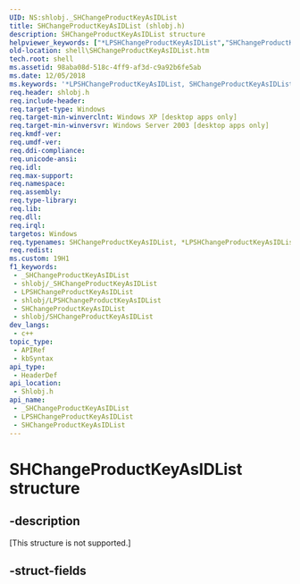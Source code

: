 ```yaml
---
UID: NS:shlobj._SHChangeProductKeyAsIDList
title: SHChangeProductKeyAsIDList (shlobj.h)
description: SHChangeProductKeyAsIDList structure
helpviewer_keywords: ["*LPSHChangeProductKeyAsIDList","SHChangeProductKeyAsIDList","SHChangeProductKeyAsIDList structure [Windows Shell]","_shell_shchangeproductkeyasidlist","shell.SHChangeProductKeyAsIDList","shlobj/SHChangeProductKeyAsIDList"]
old-location: shell\SHChangeProductKeyAsIDList.htm
tech.root: shell
ms.assetid: 98aba08d-518c-4ff9-af3d-c9a92b6fe5ab
ms.date: 12/05/2018
ms.keywords: '*LPSHChangeProductKeyAsIDList, SHChangeProductKeyAsIDList, SHChangeProductKeyAsIDList structure [Windows Shell], _shell_shchangeproductkeyasidlist, shell.SHChangeProductKeyAsIDList, shlobj/SHChangeProductKeyAsIDList'
req.header: shlobj.h
req.include-header: 
req.target-type: Windows
req.target-min-winverclnt: Windows XP [desktop apps only]
req.target-min-winversvr: Windows Server 2003 [desktop apps only]
req.kmdf-ver: 
req.umdf-ver: 
req.ddi-compliance: 
req.unicode-ansi: 
req.idl: 
req.max-support: 
req.namespace: 
req.assembly: 
req.type-library: 
req.lib: 
req.dll: 
req.irql: 
targetos: Windows
req.typenames: SHChangeProductKeyAsIDList, *LPSHChangeProductKeyAsIDList
req.redist: 
ms.custom: 19H1
f1_keywords:
 - _SHChangeProductKeyAsIDList
 - shlobj/_SHChangeProductKeyAsIDList
 - LPSHChangeProductKeyAsIDList
 - shlobj/LPSHChangeProductKeyAsIDList
 - SHChangeProductKeyAsIDList
 - shlobj/SHChangeProductKeyAsIDList
dev_langs:
 - c++
topic_type:
 - APIRef
 - kbSyntax
api_type:
 - HeaderDef
api_location:
 - Shlobj.h
api_name:
 - _SHChangeProductKeyAsIDList
 - LPSHChangeProductKeyAsIDList
 - SHChangeProductKeyAsIDList
---
```


# SHChangeProductKeyAsIDList structure


## -description

<p class="CCE_Message">[This structure is not supported.]

## -struct-fields

